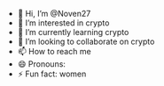 - 👋 Hi, I’m @Noven27
- 👀 I’m interested in crypto
- 🌱 I’m currently learning crypto
- 💞️ I’m looking to collaborate on crypto
- 📫 How to reach me 
- 😄 Pronouns: 
- ⚡ Fun fact: women

<!---
Noven27/Noven27 is a ✨ special ✨ repository because its `README.md` (this file) appears on your GitHub profile.
You can click the Preview link to take a look at your changes.
--->

